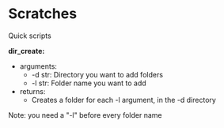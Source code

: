 # Scratches
Quick scripts

**dir_create:** 

  * arguments: 
    - -d str: Directory you want to add folders
    - -l str: Folder name you want to add
  * returns:
    - Creates a folder for each -l argument, in the -d directory
    
Note: you need a "-l" before every folder name
